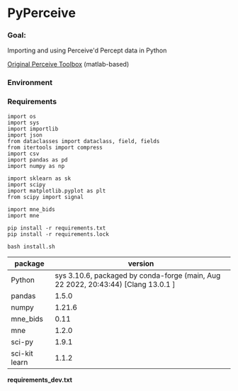 # PyPerceive

### Goal:
Importing and using Perceive'd Percept data in Python

[Original Perceive Toolbox](https://github.com/neuromodulation/perceive) (matlab-based)


### Environment

### Requirements

```
import os
import sys
import importlib
import json
from dataclasses import dataclass, field, fields
from itertools import compress
import csv
import pandas as pd
import numpy as np

import sklearn as sk
import scipy
import matplotlib.pyplot as plt
from scipy import signal

import mne_bids
import mne
```

``` 
pip install -r requirements.txt
pip install -r requirements.lock

bash install.sh
```


| package | version |
| ------- | ------- |
|Python   | sys 3.10.6, packaged by conda-forge (main, Aug 22 2022, 20:43:44) [Clang 13.0.1 ] |
| pandas  | 1.5.0 |
| numpy   | 1.21.6 |
| mne_bids| 0.11 |
| mne     |  1.2.0 |
| sci-py  | 1.9.1 |
| sci-kit learn | 1.1.2 |



**requirements_dev.txt** 
 
